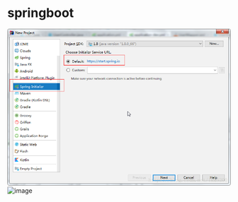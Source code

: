 # springboot
![image](https://github.com/shanhunguao/springboot/blob/master/image/20180926174038560.png)
![image](https://www.baidu.com/img/bd_logo1.png)
